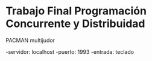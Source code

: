 # Trabajo Final Programación Concurrente y Distribuidad
PACMAN multijudor

-servidor: localhost
-puerto: 1993
-entrada: teclado
